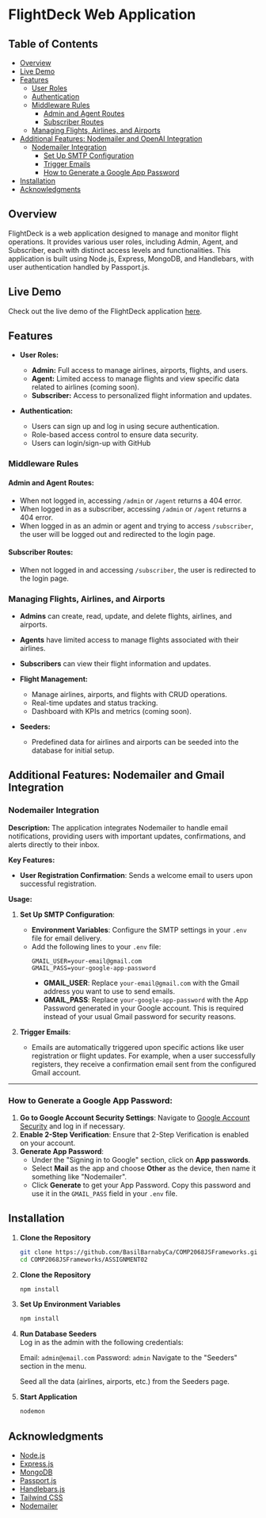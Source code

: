 # FlightDeck Web Application

## Table of Contents
- [Overview](#overview)
- [Live Demo](#live-demo)
- [Features](#features)
  - [User Roles](#user-roles)
  - [Authentication](#authentication)
  - [Middleware Rules](#middleware-rules)
    - [Admin and Agent Routes](#admin-and-agent-routes)
    - [Subscriber Routes](#subscriber-routes)
  - [Managing Flights, Airlines, and Airports](#managing-flights-airlines-and-airports)
- [Additional Features: Nodemailer and OpenAI Integration](#additional-features-nodemailer-and-openai-integration)
  - [Nodemailer Integration](#nodemailer-integration)
    - [Set Up SMTP Configuration](#set-up-smtp-configuration)
    - [Trigger Emails](#trigger-emails)
    - [How to Generate a Google App Password](#how-to-generate-a-google-app-password)
- [Installation](#installation)
- [Acknowledgments](#acknowledgments)

## Overview

FlightDeck is a web application designed to manage and monitor flight operations. It provides various user roles, including Admin, Agent, and Subscriber, each with distinct access levels and functionalities. This application is built using Node.js, Express, MongoDB, and Handlebars, with user authentication handled by Passport.js.

## Live Demo

Check out the live demo of the FlightDeck application [here](https://flightdeck-web-app.azurewebsites.net).

## Features
- **User Roles:** 
  - **Admin:** Full access to manage airlines, airports, flights, and users.
  - **Agent:** Limited access to manage flights and view specific data related to airlines (coming soon).
  - **Subscriber:** Access to personalized flight information and updates.

- **Authentication:** 
  - Users can sign up and log in using secure authentication.
  - Role-based access control to ensure data security.
  - Users can login/sign-up with GitHub

### Middleware Rules

#### Admin and Agent Routes:

- When not logged in, accessing `/admin` or `/agent` returns a 404 error.
- When logged in as a subscriber, accessing `/admin` or `/agent` returns a 404 error.
- When logged in as an admin or agent and trying to access `/subscriber`, the user will be logged out and redirected to the login page.

#### Subscriber Routes:

- When not logged in and accessing `/subscriber`, the user is redirected to the login page.

### Managing Flights, Airlines, and Airports

- **Admins** can create, read, update, and delete flights, airlines, and airports.
- **Agents** have limited access to manage flights associated with their airlines.
- **Subscribers** can view their flight information and updates.

- **Flight Management:**
  - Manage airlines, airports, and flights with CRUD operations.
  - Real-time updates and status tracking.
  - Dashboard with KPIs and metrics (coming soon).

- **Seeders:**
  - Predefined data for airlines and airports can be seeded into the database for initial setup.

## Additional Features: Nodemailer and Gmail Integration

### Nodemailer Integration

**Description:**
The application integrates Nodemailer to handle email notifications, providing users with important updates, confirmations, and alerts directly to their inbox.

**Key Features:**
- **User Registration Confirmation**: Sends a welcome email to users upon successful registration.

**Usage:**

1. **Set Up SMTP Configuration**:
   - **Environment Variables**: Configure the SMTP settings in your `.env` file for email delivery.
   - Add the following lines to your `.env` file:
     ```plaintext
     GMAIL_USER=your-email@gmail.com
     GMAIL_PASS=your-google-app-password
     ```
     - **GMAIL_USER**: Replace `your-email@gmail.com` with the Gmail address you want to use to send emails.
     - **GMAIL_PASS**: Replace `your-google-app-password` with the App Password generated in your Google account. This is required instead of your usual Gmail password for security reasons.

2. **Trigger Emails**:
   - Emails are automatically triggered upon specific actions like user registration or flight updates. For example, when a user successfully registers, they receive a confirmation email sent from the configured Gmail account.

---

### How to Generate a Google App Password:

1. **Go to Google Account Security Settings**: Navigate to [Google Account Security](https://myaccount.google.com/security) and log in if necessary.
2. **Enable 2-Step Verification**: Ensure that 2-Step Verification is enabled on your account.
3. **Generate App Password**:
   - Under the "Signing in to Google" section, click on **App passwords**.
   - Select **Mail** as the app and choose **Other** as the device, then name it something like "Nodemailer".
   - Click **Generate** to get your App Password. Copy this password and use it in the `GMAIL_PASS` field in your `.env` file.


## Installation
1. **Clone the Repository**		
   ```bash
   git clone https://github.com/BasilBarnabyCa/COMP2068JSFrameworks.git
   cd COMP2068JSFrameworks/ASSIGNMENT02

2. **Clone the Repository**		
   ```bash
   npm install		

3. **Set Up Environment Variables**		
   ```bash
   npm install		

4. **Run Database Seeders**		
	Log in as the admin with the following credentials:

	Email: `admin@email.com`
	Password: `admin`
	Navigate to the "Seeders" section in the menu.

	Seed all the data (airlines, airports, etc.) from the Seeders page.

5. **Start Application**		
   ```bash
   nodemon

## Acknowledgments

- [Node.js](https://nodejs.org/)
- [Express.js](https://expressjs.com/)
- [MongoDB](https://www.mongodb.com/)
- [Passport.js](http://www.passportjs.org/)
- [Handlebars.js](https://handlebarsjs.com/)
- [Tailwind CSS](https://tailwindcss.com/)
- [Nodemailer](https://nodemailer.com/.com/)